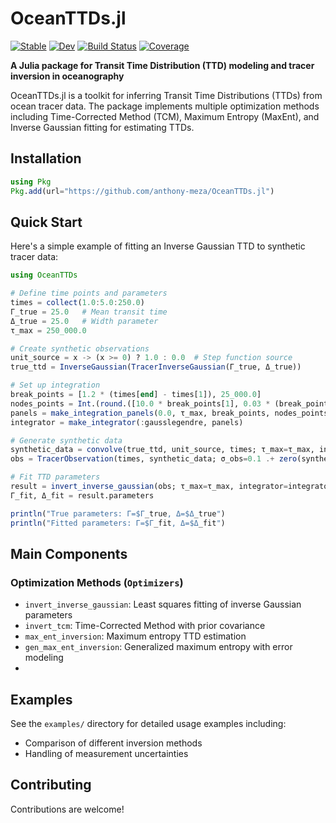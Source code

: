 # OceanTTDs.jl

[![Stable](https://img.shields.io/badge/docs-stable-blue.svg)](https://anthony-meza.github.io/OceanTTDs.jl/stable/)
[![Dev](https://img.shields.io/badge/docs-dev-blue.svg)](https://anthony-meza.github.io/OceanTTDs.jl/dev/)
[![Build Status](https://github.com/anthony-meza/OceanTTDs.jl/actions/workflows/CI.yml/badge.svg?branch=main)](https://github.com/anthony-meza/OceanTTDs.jl/actions/workflows/CI.yml?query=branch%3Amain)
[![Coverage](https://codecov.io/gh/anthony-meza/OceanTTDs.jl/branch/main/graph/badge.svg)](https://codecov.io/gh/anthony-meza/OceanTTDs.jl)

**A Julia package for Transit Time Distribution (TTD) modeling and tracer inversion in oceanography**

OceanTTDs.jl is a toolkit for inferring Transit Time Distributions (TTDs) from ocean tracer data. The package implements multiple optimization methods including Time-Corrected Method (TCM), Maximum Entropy (MaxEnt), and Inverse Gaussian fitting for estimating TTDs.

## Installation

```julia
using Pkg
Pkg.add(url="https://github.com/anthony-meza/OceanTTDs.jl")
```

## Quick Start

Here's a simple example of fitting an Inverse Gaussian TTD to synthetic tracer data:

```julia
using OceanTTDs

# Define time points and parameters
times = collect(1.0:5.0:250.0)
Γ_true = 25.0   # Mean transit time
Δ_true = 25.0   # Width parameter
τ_max = 250_000.0

# Create synthetic observations
unit_source = x -> (x >= 0) ? 1.0 : 0.0  # Step function source
true_ttd = InverseGaussian(TracerInverseGaussian(Γ_true, Δ_true))

# Set up integration
break_points = [1.2 * (times[end] - times[1]), 25_000.0]
nodes_points = Int.(round.([10.0 * break_points[1], 0.03 * (break_points[2] - break_points[1]), 0.01 * (τ_max - break_points[2])]))
panels = make_integration_panels(0.0, τ_max, break_points, nodes_points)
integrator = make_integrator(:gausslegendre, panels)

# Generate synthetic data
synthetic_data = convolve(true_ttd, unit_source, times; τ_max=τ_max, integrator=integrator)
obs = TracerObservation(times, synthetic_data; σ_obs=0.1 .+ zero(synthetic_data), f_src=unit_source)

# Fit TTD parameters
result = invert_inverse_gaussian(obs; τ_max=τ_max, integrator=integrator)
Γ_fit, Δ_fit = result.parameters

println("True parameters: Γ=$Γ_true, Δ=$Δ_true")
println("Fitted parameters: Γ=$Γ_fit, Δ=$Δ_fit")
```

## Main Components

### Optimization Methods (`Optimizers`)
- `invert_inverse_gaussian`: Least squares fitting of inverse Gaussian parameters
- `invert_tcm`: Time-Corrected Method with prior covariance 
- `max_ent_inversion`: Maximum entropy TTD estimation
- `gen_max_ent_inversion`: Generalized maximum entropy with error modeling
- 
## Examples

See the `examples/` directory for detailed usage examples including:
- Comparison of different inversion methods
- Handling of measurement uncertainties

## Contributing

Contributions are welcome!
